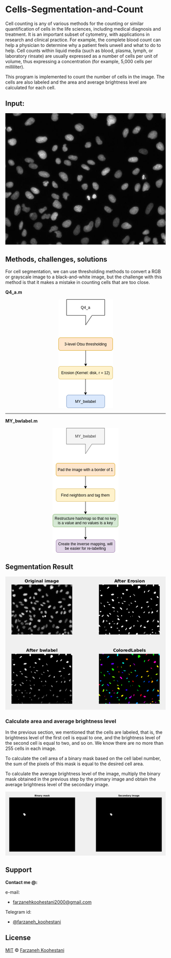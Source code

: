 # Cells-Segmentation-and-Count

Cell counting is any of various methods for the counting or similar quantification of cells in the life sciences, including medical diagnosis and treatment. It is an important subset of cytometry, with applications in research and clinical practice. For example, the complete blood count can help a physician to determine why a patient feels unwell and what to do to help. Cell counts within liquid media (such as blood, plasma, lymph, or laboratory rinsate) are usually expressed as a number of cells per unit of volume, thus expressing a concentration (for example, 5,000 cells per milliliter).


This program is implemented to count the number of cells in the image. The cells are also labeled and the area and average brightness level are calculated for each cell.

## Input:

<p align=center>
<img src="https://github.com/farkoo/Cells-Segmentation-and-Count/blob/master/Cells.jpg">
</p>

## Methods, challenges, solutions
For cell segmentation, we can use thresholding methods to convert a RGB or grayscale image to a black-and-white image, but the challenge with this method is that it makes a mistake in counting cells that are too close.

**Q4_a.m**
<p align=center>
<img src="https://github.com/farkoo/Cells-Segmentation-and-Count/blob/master/Diagram1.png">
</p>

<hr>

**MY_bwlabel.m**
<p align=center>
<img src="https://github.com/farkoo/Cells-Segmentation-and-Count/blob/master/Diagram2.png">
</p>

## Segmentation Result
<p align=center>
<img src="https://github.com/farkoo/Cells-Segmentation-and-Count/blob/master/Result.png">
</p>

### Calculate area and average brightness level
In the previous section, we mentioned that the cells are labeled, that is, the brightness level of the first cell is equal to one, and the brightness level of the second cell is equal to two, and so on. We know there are no more than 255 cells in each image.

To calculate the cell area of a binary mask based on the cell label number, the sum of the pixels of this mask is equal to the desired cell area.

To calculate the average brightness level of the image, multiply the binary mask obtained in the previous step by the primary image and obtain the average brightness level of the secondary image.

<p align=center>
<img src="https://github.com/farkoo/Cells-Segmentation-and-Count/blob/master/mask.png">
</p>


## Support

**Contact me @:**

e-mail:

* farzanehkoohestani2000@gmail.com

Telegram id:

* [@farzaneh_koohestani](https://t.me/farzaneh_koohestani)

## License
[MIT](https://github.com/farkoo/Cells-Segmentation-and-Count/blob/master/LICENSE)
&#0169; 
[Farzaneh Koohestani](https://github.com/farkoo)
